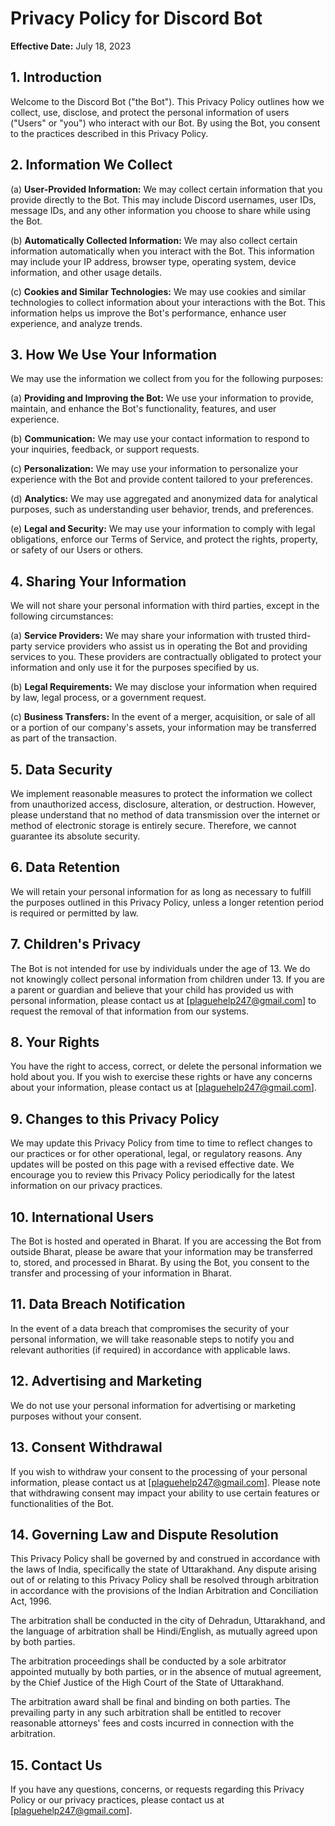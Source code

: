 # Privacy Policy for Discord Bot

**Effective Date:** July 18, 2023

## 1. Introduction
Welcome to the Discord Bot ("the Bot"). This Privacy Policy outlines how we collect, use, disclose, and protect the personal information of users ("Users" or "you") who interact with our Bot. By using the Bot, you consent to the practices described in this Privacy Policy.

## 2. Information We Collect
(a) **User-Provided Information:** We may collect certain information that you provide directly to the Bot. This may include Discord usernames, user IDs, message IDs, and any other information you choose to share while using the Bot.

(b) **Automatically Collected Information:** We may also collect certain information automatically when you interact with the Bot. This information may include your IP address, browser type, operating system, device information, and other usage details.

(c) **Cookies and Similar Technologies:** We may use cookies and similar technologies to collect information about your interactions with the Bot. This information helps us improve the Bot's performance, enhance user experience, and analyze trends.

## 3. How We Use Your Information
We may use the information we collect from you for the following purposes:

(a) **Providing and Improving the Bot:** We use your information to provide, maintain, and enhance the Bot's functionality, features, and user experience.

(b) **Communication:** We may use your contact information to respond to your inquiries, feedback, or support requests.

(c) **Personalization:** We may use your information to personalize your experience with the Bot and provide content tailored to your preferences.

(d) **Analytics:** We may use aggregated and anonymized data for analytical purposes, such as understanding user behavior, trends, and preferences.

(e) **Legal and Security:** We may use your information to comply with legal obligations, enforce our Terms of Service, and protect the rights, property, or safety of our Users or others.

## 4. Sharing Your Information
We will not share your personal information with third parties, except in the following circumstances:

(a) **Service Providers:** We may share your information with trusted third-party service providers who assist us in operating the Bot and providing services to you. These providers are contractually obligated to protect your information and only use it for the purposes specified by us.

(b) **Legal Requirements:** We may disclose your information when required by law, legal process, or a government request.

(c) **Business Transfers:** In the event of a merger, acquisition, or sale of all or a portion of our company's assets, your information may be transferred as part of the transaction.

## 5. Data Security
We implement reasonable measures to protect the information we collect from unauthorized access, disclosure, alteration, or destruction. However, please understand that no method of data transmission over the internet or method of electronic storage is entirely secure. Therefore, we cannot guarantee its absolute security.

## 6. Data Retention
We will retain your personal information for as long as necessary to fulfill the purposes outlined in this Privacy Policy, unless a longer retention period is required or permitted by law.

## 7. Children's Privacy
The Bot is not intended for use by individuals under the age of 13. We do not knowingly collect personal information from children under 13. If you are a parent or guardian and believe that your child has provided us with personal information, please contact us at [plaguehelp247@gmail.com] to request the removal of that information from our systems.

## 8. Your Rights
You have the right to access, correct, or delete the personal information we hold about you. If you wish to exercise these rights or have any concerns about your information, please contact us at [plaguehelp247@gmail.com].

## 9. Changes to this Privacy Policy
We may update this Privacy Policy from time to time to reflect changes to our practices or for other operational, legal, or regulatory reasons. Any updates will be posted on this page with a revised effective date. We encourage you to review this Privacy Policy periodically for the latest information on our privacy practices.

## 10. International Users
The Bot is hosted and operated in Bharat. If you are accessing the Bot from outside Bharat, please be aware that your information may be transferred to, stored, and processed in Bharat. By using the Bot, you consent to the transfer and processing of your information in Bharat.

## 11. Data Breach Notification
In the event of a data breach that compromises the security of your personal information, we will take reasonable steps to notify you and relevant authorities (if required) in accordance with applicable laws.

## 12. Advertising and Marketing
We do not use your personal information for advertising or marketing purposes without your consent.

## 13. Consent Withdrawal
If you wish to withdraw your consent to the processing of your personal information, please contact us at [plaguehelp247@gmail.com]. Please note that withdrawing consent may impact your ability to use certain features or functionalities of the Bot.

## 14. Governing Law and Dispute Resolution
This Privacy Policy shall be governed by and construed in accordance with the laws of India, specifically the state of Uttarakhand. Any dispute arising out of or relating to this Privacy Policy shall be resolved through arbitration in accordance with the provisions of the Indian Arbitration and Conciliation Act, 1996.

The arbitration shall be conducted in the city of Dehradun, Uttarakhand, and the language of arbitration shall be Hindi/English, as mutually agreed upon by both parties.

The arbitration proceedings shall be conducted by a sole arbitrator appointed mutually by both parties, or in the absence of mutual agreement, by the Chief Justice of the High Court of the State of Uttarakhand.

The arbitration award shall be final and binding on both parties. The prevailing party in any such arbitration shall be entitled to recover reasonable attorneys' fees and costs incurred in connection with the arbitration.

## 15. Contact Us
If you have any questions, concerns, or requests regarding this Privacy Policy or our privacy practices, please contact us at [plaguehelp247@gmail.com].
